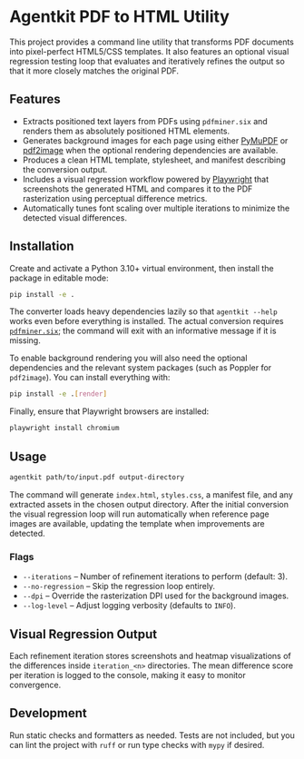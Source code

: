 # Agentkit PDF to HTML Utility

This project provides a command line utility that transforms PDF documents into pixel-perfect HTML5/CSS templates. It also features an optional visual regression testing loop that evaluates and iteratively refines the output so that it more closely matches the original PDF.

## Features

- Extracts positioned text layers from PDFs using `pdfminer.six` and renders them as absolutely positioned HTML elements.
- Generates background images for each page using either [PyMuPDF](https://pymupdf.readthedocs.io/) or [pdf2image](https://github.com/Belval/pdf2image) when the optional rendering dependencies are available.
- Produces a clean HTML template, stylesheet, and manifest describing the conversion output.
- Includes a visual regression workflow powered by [Playwright](https://playwright.dev/python/) that screenshots the generated HTML and compares it to the PDF rasterization using perceptual difference metrics.
- Automatically tunes font scaling over multiple iterations to minimize the detected visual differences.

## Installation

Create and activate a Python 3.10+ virtual environment, then install the package in editable mode:

```bash
pip install -e .
```

The converter loads heavy dependencies lazily so that `agentkit --help` works even before everything is installed. The actual
conversion requires [`pdfminer.six`](https://github.com/pdfminer/pdfminer.six); the command will exit with an informative
message if it is missing.

To enable background rendering you will also need the optional dependencies and the relevant system packages (such as Poppler for `pdf2image`). You can install everything with:

```bash
pip install -e .[render]
```

Finally, ensure that Playwright browsers are installed:

```bash
playwright install chromium
```

## Usage

```bash
agentkit path/to/input.pdf output-directory
```

The command will generate `index.html`, `styles.css`, a manifest file, and any extracted assets in the chosen output directory. After the initial conversion the visual regression loop will run automatically when reference page images are available, updating the template when improvements are detected.

### Flags

- `--iterations` – Number of refinement iterations to perform (default: 3).
- `--no-regression` – Skip the regression loop entirely.
- `--dpi` – Override the rasterization DPI used for the background images.
- `--log-level` – Adjust logging verbosity (defaults to `INFO`).

## Visual Regression Output

Each refinement iteration stores screenshots and heatmap visualizations of the differences inside `iteration_<n>` directories. The mean difference score per iteration is logged to the console, making it easy to monitor convergence.

## Development

Run static checks and formatters as needed. Tests are not included, but you can lint the project with `ruff` or run type checks with `mypy` if desired.
